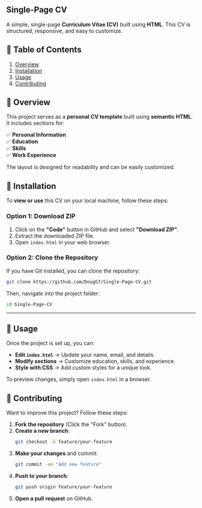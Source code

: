 ## **Single-Page CV**  
A simple, single-page **Curriculum Vitae (CV)** built using **HTML**. This CV is structured, responsive, and easy to customize.

## 📑 **Table of Contents**
1. [Overview](#overview)  
2. [Installation](#installation)  
3. [Usage](#usage)  
4. [Contributing](#contributing)    

## 📝 **Overview**  
This project serves as a **personal CV template** built using **semantic HTML**. It includes sections for:  

✅ **Personal Information**  
✅ **Education**  
✅ **Skills**  
✅ **Work Experience**    

The layout is designed for readability and can be easily customized.

## 🚀 **Installation**  
To **view or use** this CV on your local machine, follow these steps:

### **Option 1: Download ZIP**
1. Click on the **"Code"** button in GitHub and select **"Download ZIP"**.  
2. Extract the downloaded ZIP file.  
3. Open `index.html` in your web browser.

### **Option 2: Clone the Repository**  
If you have Git installed, you can clone the repository:

```bash
git clone https://github.com/DougG7/Single-Page-CV.git
```

Then, navigate into the project folder:

```bash
cd Single-Page-CV
```

---

## 🎨 **Usage**  
Once the project is set up, you can:  

- **Edit `index.html`** → Update your name, email, and details.  
- **Modify sections** → Customize education, skills, and experience.  
- **Style with CSS** → Add custom styles for a unique look.  

To preview changes, simply open `index.html` in a browser.

## 🤝 **Contributing**  
Want to improve this project? Follow these steps:  

1. **Fork the repository** (Click the "Fork" button).  
2. **Create a new branch**:
   ```bash
   git checkout -b feature/your-feature
   ```
3. **Make your changes** and commit:
   ```bash
   git commit -am "Add new feature"
   ```
4. **Push to your branch**:
   ```bash
   git push origin feature/your-feature
   ```
5. **Open a pull request** on GitHub.
